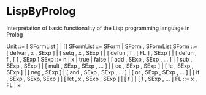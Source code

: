 # LispByProlog
Interpretation of basic functionality of the Lisp programming language in Prolog

Unit ::= [ SFormList ] | []
SFormList ::= SForm | SForm , SFormList
SForm ::= [ defvar , x , SExp ]
| [ setq , x , SExp ]
| [ defun , f , [ FL ] , SExp ]
| [ defun , f , [ ] , SExp ]
SExp ::= n
| x
| true
| false
| [ add , SExp , SExp , ... ]
| [ sub , SExp , SExp ]
| [ mult , SExp , SExp , ... ]
| [ eq , SExp , SExp ]
| [ le , SExp , SExp ]
| [ neg , SExp ]
| [ and , SExp , SExp , ... ]
| [ or , SExp , SExp , ... ]
| [ if , SExp , SExp, SExp ]
| [ let , x , SExp , SExp ]
| [ f ]
| [ f , SExp , ... ]
FL ::= x , FL
| x

